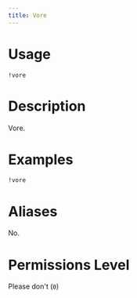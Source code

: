 ```yaml
---
title: Vore
---
```


# Usage

```
!vore
```

# Description

Vore.

# Examples

```
!vore
```

# Aliases

No.

# Permissions Level

Please don't (`0`)
